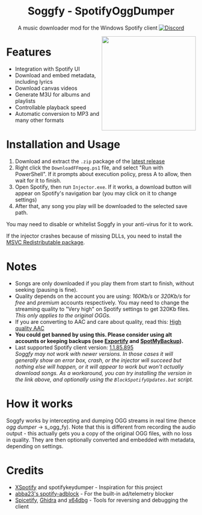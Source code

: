 <div align="center">

# Soggfy - SpotifyOggDumper

A music downloader mod for the Windows Spotify client
[![Discord](https://discord.com/api/guilds/897274718942531594/widget.png)](https://discord.gg/syc9aMDVBf)

<img align="right" src="https://user-images.githubusercontent.com/53208252/147526053-a62850c2-9ee9-471f-83c1-481f2f0dca32.png" width="250" />
</div>

# Features
- Integration with Spotify UI
- Download and embed metadata, including lyrics
- Download canvas videos
- Generate M3U for albums and playlists
- Controllable playback speed
- Automatic conversion to MP3 and many other formats

# Installation and Usage
1. Download and extract the `.zip` package of the [latest release](https://github.com/Rafiuth/Soggfy/releases/latest)
2. Right click the `DownloadFFmpeg.ps1` file, and select "Run with PowerShell". If it prompts about execution policy, press A to allow, then wait for it to finish.
3. Open Spotify, then run `Injector.exe`. If it works, a download button will appear on Spotify's navigation bar (you may click on it to change settings)
4. After that, any song you play will be downloaded to the selected save path.

You may need to disable or whitelist Soggfy in your anti-virus for it to work.

If the injector crashes because of missing DLLs, you need to install the [MSVC Redistributable package](https://aka.ms/vs/17/release/vc_redist.x86.exe).

# Notes
- Songs are only downloaded if you play them from start to finish, without seeking (pausing is fine).
- Quality depends on the account you are using: _160Kb/s_ or _320Kb/s_ for _free_ and _premium_ accounts respectively. You may need to change the streaming quality to "Very high" on Spotify settings to get 320Kb files.  
_This only applies to the original OGGs._
- If you are converting to AAC and care about quality, read this: [High quality AAC](/USAGE.md#high-quality-aac)
- **You could get banned by using this. Please consider using alt accounts or keeping backups (see [Exportify](https://watsonbox.github.io/exportify) and [SpotMyBackup](http://www.spotmybackup.com)).**
- Last supported Spotify client version: [1.1.85.895](https://upgrade.scdn.co/upgrade/client/win32-x86/spotify_installer-1.1.85.895.g2a71e1b8-31.exe)  
_Soggfy may not work with newer versions. In those cases it will generally show an error box, crash, or the injector will succeed but nothing else will happen, or it will appear to work but won't actually download songs. As a workaround, you can try installing the version in the link above, and optionally using the `BlockSpotifyUpdates.bat` script._

# How it works
Soggfy works by intercepting and dumping OGG streams in real time (hence _ogg dumper_ -> s_ogg_fy). Note that this is different from recording the audio output - this actually gets you a copy of the original OGG files, with no loss in quality. They are then optionally converted and embedded with metadata, depending on settings.

# Credits
- [XSpotify](https://web.archive.org/web/20200303145624/https://github.com/meik97/XSpotify) and spotifykeydumper - Inspiration for this project
- [abba23's spotify-adblock](https://github.com/abba23/spotify-adblock) - For the built-in ad/telemetry blocker
- [Spicetify](https://github.com/khanhas/spicetify-cli), [Ghidra](https://ghidra-sre.org/) and [x64dbg](https://x64dbg.com/) - Tools for reversing and debugging the client
